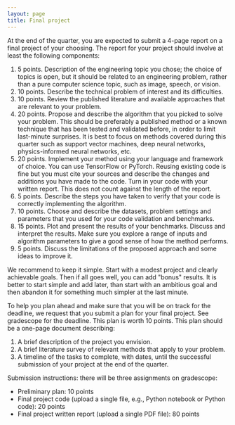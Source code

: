 ```yaml
---
layout: page
title: Final project
---
```


At the end of the quarter, you are expected to submit a 4-page report on a final project of your choosing. The report for your project should involve at least the following components:

1. 5 points. Description of the engineering topic you chose; the choice of topics is open, but it should be related to an engineering problem, rather than a pure computer science topic, such as image, speech, or vision.
1. 10 points. Describe the technical problem of interest and its difficulties.
1. 10 points. Review the published literature and available approaches that are relevant to your problem.
1. 20 points. Propose and describe the algorithm that you picked to solve your problem. This should be preferably a published method or a known technique that has been tested and validated before, in order to limit last-minute surprises. It is best to focus on methods covered during this quarter such as support vector machines, deep neural networks, physics-informed neural networks, etc.
1. 20 points. Implement your method using your language and framework of choice. You can use TensorFlow or PyTorch. Reusing existing code is fine but you must cite your sources and describe the changes and additions you have made to the code. Turn in your code with your written report. This does not count against the length of the report.
1. 5 points. Describe the steps you have taken to verify that your code is correctly implementing the algorithm.
1. 10 points. Choose and describe the datasets, problem settings and parameters that you used for your code validation and benchmarks.
1. 15 points. Plot and present the results of your benchmarks. Discuss and interpret the results. Make sure you explore a range of inputs and algorithm parameters to give a good sense of how the method performs.
1. 5 points. Discuss the limitations of the proposed approach and some ideas to improve it.

We recommend to keep it simple. Start with a modest project and clearly achievable goals. Then if all goes well, you can add "bonus" results. It is better to start simple and add later, than start with an ambitious goal and then abandon it for something much simpler at the last minute.

To help you plan ahead and make sure that you will be on track for the deadline, we request that you submit a plan for your final project. See gradescope for the deadline. This plan is worth 10 points. This plan should be a one-page document describing:

1. A brief description of the project you envision.
1. A brief literature survey of relevant methods that apply to your problem.
1. A timeline of the tasks to complete, with dates, until the successful submission of your project at the end of the quarter.

Submission instructions: there will be three assignments on gradescope:

- Preliminary plan: 10 points
- Final project code (upload a single file, e.g., Python notebook or Python code): 20 points
- Final project written report (upload a single PDF file): 80 points